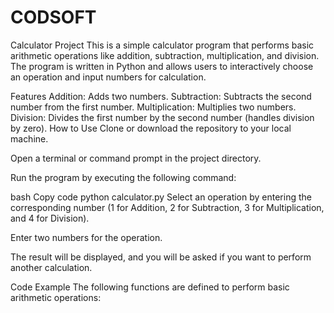 # CODSOFT
Calculator Project
This is a simple calculator program that performs basic arithmetic operations like addition, subtraction, multiplication, and division. The program is written in Python and allows users to interactively choose an operation and input numbers for calculation.

Features
Addition: Adds two numbers.
Subtraction: Subtracts the second number from the first number.
Multiplication: Multiplies two numbers.
Division: Divides the first number by the second number (handles division by zero).
How to Use
Clone or download the repository to your local machine.

Open a terminal or command prompt in the project directory.

Run the program by executing the following command:

bash
Copy code
python calculator.py
Select an operation by entering the corresponding number (1 for Addition, 2 for Subtraction, 3 for Multiplication, and 4 for Division).

Enter two numbers for the operation.

The result will be displayed, and you will be asked if you want to perform another calculation.

Code Example
The following functions are defined to perform basic arithmetic operations:
